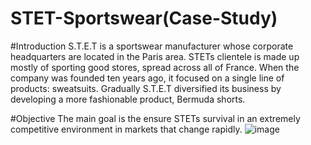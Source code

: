 # STET-Sportswear(Case-Study)


#Introduction
S.T.E.T is a sportswear manufacturer whose corporate headquarters are located in the Paris area. STETs clientele is made up mostly of sporting good stores, spread across all of France. When the company was founded ten years ago, it focused on a single line of products: sweatsuits. Gradually S.T.E.T diversified its business by developing a more fashionable product, Bermuda shorts. 


#Objective 
The main goal is the ensure STETs survival in an extremely competitive environment in markets that change rapidly. 
![image](https://github.com/SujanaSuresh/STET-Sportswear/blob/main/Screenshot%202021-07-01%20at%203.13.21%20PM.png)
